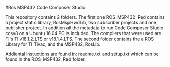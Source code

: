 #Ros MSP432 Code Composer Studio

This repository contains 2 folders. The first one ROS_MSP432_Red contains a project static library, RosMspHwdLib,
two subscriber projects and one publisher project.  In addition all the metadata to run Code Composer Studio ccsv8
on a Ubuntu 16.04 PC is included.  The compilers that were used are TI's TI v18.1.2.LTS or v18.1.4.LTS.  The second folder contains the a ROS Library for TI Tivac, and the MSP432, RosLib.

Addiontal instuctions are found in: readme.txt and setup.txt which can be found in the ROS_MSP432_Red folder.
